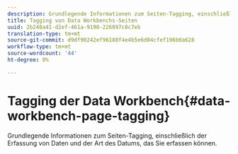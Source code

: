 ```yaml
---
description: Grundlegende Informationen zum Seiten-Tagging, einschließlich der Erfassung von Daten und der Art des Datums, das Sie erfassen können.
title: Tagging von Data Workbenchs-Seiten
uuid: 2b248a41-d2ef-461a-9190-226097c8c7eb
translation-type: tm+mt
source-git-commit: d9df90242ef96188f4e4b5e6d04cfef196b0a628
workflow-type: tm+mt
source-wordcount: '44'
ht-degree: 0%

---
```



# Tagging der Data Workbench{#data-workbench-page-tagging}

Grundlegende Informationen zum Seiten-Tagging, einschließlich der Erfassung von Daten und der Art des Datums, das Sie erfassen können.


